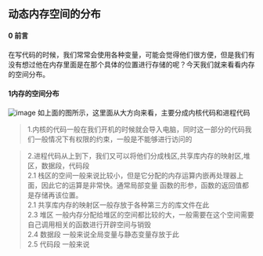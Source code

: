 ## 动态内存空间的分布
#### 0 前言
在写代码的时候，我们常常会使用各种变量，可能会觉得他们很方便，但是我们有没有想过他在内存里面是在那个具体的位置进行存储的呢？今天我们就来看看内存的空间分布。    
#### 1内存的空间分布
![image](https://github.com/Lp700750/Blogs/assets/104414865/3954d8ab-35a4-424d-a6b8-da467413183f) 
如上面的图所示，这里面从大方向来看，主要分成内核代码和进程代码   
> 1.内核的代码一般在我们开机的时候就会导入电脑，同时这一部分的代码我们一般情况下有权限的约束，一般是不能够进行访问的    
   
> 2.进程代码从上到下，我们又可以将他们分成栈区,共享库内存的映射区,堆区，数据段，代码段    
> 2.1 栈区的空间一般来说比较小，但是它分配的内存运算内嵌再处理器上面，因此它的运算是非常快。通常局部变量 函数的形参，函数的返回值都是存储再该位置。    
> 2.1 共享库内存的映射区一般存放于各种第三方的库文件在此     
> 2.3 堆区 一般内存分配给堆区的空间都比较的大，一般需要在这个空间需要自己调用相关的函数进行开辟空间与销毁    
> 2.4 数据段 一般来说全局变量与静态变量存放于此      
> 2.5 代码段 一般来说
> 


